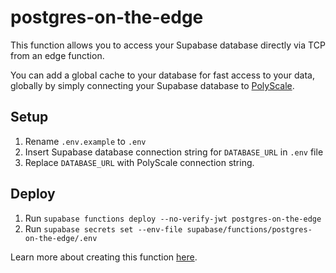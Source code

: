 # postgres-on-the-edge

This function allows you to access your Supabase database directly via TCP from an edge function.

You can add a global cache to your database for fast access to your data, globally by simply connecting your Supabase database to [PolyScale](https://polyscale.ai).

## Setup
1. Rename `.env.example` to `.env`
2. Insert Supabase database connection string for `DATABASE_URL` in `.env` file
3. Replace `DATABASE_URL` with PolyScale connection string.

## Deploy

1. Run `supabase functions deploy --no-verify-jwt postgres-on-the-edge`
2. Run `supabase secrets set --env-file supabase/functions/postgres-on-the-edge/.env`

Learn more about creating this function [here](https://www.youtube.com/watch?v=cl7EuF1-RsY).
